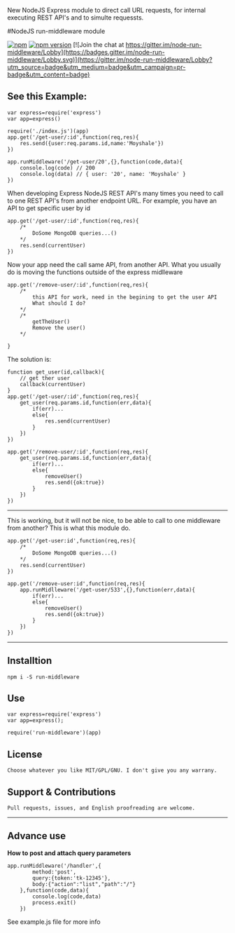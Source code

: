 New NodeJS Express module to direct call URL requests, for internal executing REST API's and to simulte requessts.


#NodeJS run-middleware module

[![npm](https://img.shields.io/npm/dt/run-middleware.svg?maxAge=2592000)]()
[![npm version](https://badge.fury.io/js/run-middleware.svg)](https://badge.fury.io/js/run-middleware)
[![Join the chat at https://gitter.im/node-run-middleware/Lobby](https://badges.gitter.im/node-run-middleware/Lobby.svg)](https://gitter.im/node-run-middleware/Lobby?utm_source=badge&utm_medium=badge&utm_campaign=pr-badge&utm_content=badge)

## See this Example:
	var express=require('express')
	var app=express()

	require('./index.js')(app)
	app.get('/get-user/:id',function(req,res){
		res.send({user:req.params.id,name:'Moyshale'})
	})

	app.runMiddleware('/get-user/20',{},function(code,data){
		console.log(code) // 200 
		console.log(data) // { user: '20', name: 'Moyshale' }
	})


When developing Express NodeJS REST API's many times you need to call to one REST API's from another endpoint URL. For example, you have an API to get specific user by id

	app.get('/get-user/:id',function(req,res){
		/*
			DoSome MongoDB queries...()
		*/
		res.send(currentUser)
	})

Now your app need the call same API, from another API. What you usually do is moving the functions outside of the express midlleware

	app.get('/remove-user/:id',function(req,res){
		/*
			this API for work, need in the begining to get the user API
			What should I do?			
		*/
		/*
			getTheUser()
			Remove the user()
		*/

	}

The solution is:

	function get_user(id,callback){
		// get ther user
		callback(currentUser)
	}
	app.get('/get-user/:id',function(req,res){
		get_user(req.params.id,function(err,data){
			if(err)...
			else{
				res.send(currentUser)		
			}
		})
	})

	app.get('/remove-user/:id',function(req,res){
		get_user(req.params.id,function(err,data){
			if(err)...
			else{
				removeUser()
				res.send({ok:true})		
			}
		})
	})

---

This is working, but it will not be nice, to be able to call to one middleware from another? This is what this module do.


	app.get('/get-user:id',function(req,res){
		/*
			DoSome MongoDB queries...()
		*/
		res.send(currentUser)
	})

	app.get('/remove-user:id',function(req,res){
		app.runMidlleware('/get-user/533',{},function(err,data){
			if(err)...
			else{
				removeUser()
				res.send({ok:true})		
			}
		})
	})

---

## Installtion

	npm i -S run-middleware

## Use

	var express=require('express')	
	var app=express();

	require('run-middleware')(app)

## License

	Choose whatever you like MIT/GPL/GNU. I don't give you any warrany.

## Support & Contributions
	
	Pull requests, issues, and English proofreading are welcome.

---

## Advance use

**How to post and attach query parameters**

	app.runMiddleware('/handler',{
			method:'post',
			query:{token:'tk-12345'},
			body:{"action":"list","path":"/"}
		},function(code,data){
			console.log(code,data)
			process.exit()
		})


See example.js file for more info
